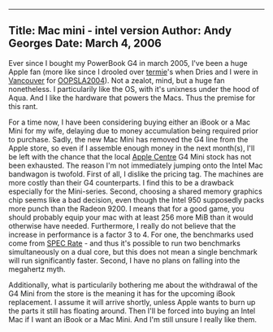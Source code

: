 -----
Title:  Mac mini - intel version
Author: Andy Georges
Date: March 4, 2006
----







Ever since I bought my PowerBook G4 in march 2005, I've been a huge
Apple fan (more like since I drooled over
[termie](http://an9.org/blog)'s when Dries and I were in
[Vancouver](http://www.vancouver.com/index.htm) for
[OOPSLA2004](http://www.oopsla.org/2004/ShowPage.do?id=Home)). Not a
zealot, mind, but a huge fan nonetheless. I particularily like the OS,
with it's unixness under the hood of Aqua. And I like the hardware that
powers the Macs. Thus the premise for this rant.


For a time now, I have been considering buying either an iBook or a Mac
Mini for my wife, delaying due to money accumulation being required
prior to purchase. Sadly, the new Mac Mini has removed the G4 line from
the Apple store, so even if I assemble enough money in the next
month(s), I'll be left with the chance that the local [Apple
Centre](http://www.itpro.be/) G4 Mini stock has not been exhausted. The
reason I'm not immediately jumping onto the Intel Mac bandwagon is
twofold. First of all, I dislike the pricing tag. The machines are more
costly than their G4 counterparts. I find this to be a drawback
especially for the Mini-series. Second, choosing a shared memory
graphics chip seems like a bad decision, even though the Intel 950
supposedly packs more punch than the Radeon 9200. I means that for a
good game, you should probably equip your mac with at least 256 more MiB
than it would otherwise have needed. Furthermore, I really do not
believe that the increase in performance is a factor 3 to 4. For one,
the benchmarks used come from [SPEC
Rate](http://www.spec.org/cpu/docs/readme1st.html#Q15) - and thus it's
possible to run two benchmarks simultaneously on a dual core, but this
does not mean a single benchmark will run significantly faster. Second,
I have no plans on falling into the megahertz myth.


Additionally, what is particularily bothering me about the withdrawal of
the G4 Mini from the store is the meaning it has for the upcoming iBook
replacement. I assume it will arrive shortly, unless Apple wants to burn
up the parts it still has floating around. Then I'll be forced into
buying an Intel Mac if I want an iBook or a Mac Mini. And I'm still
unsure I really like them.





